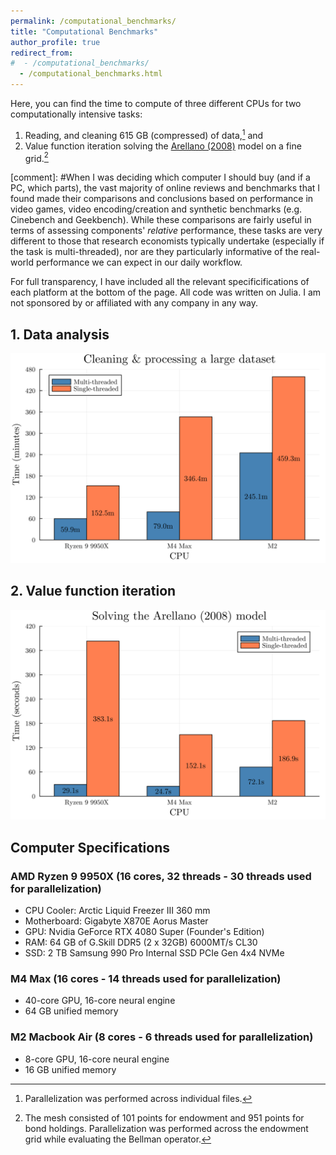 ```yaml
---
permalink: /computational_benchmarks/
title: "Computational Benchmarks"
author_profile: true
redirect_from: 
#  - /computational_benchmarks/
  - /computational_benchmarks.html
---
```


Here, you can find the time to compute of three different CPUs for two computationally intensive tasks:

1. Reading, and cleaning 615 GB (compressed) of data,[^1] and 
2. Value function iteration solving the [Arellano (2008)](https://www.aeaweb.org/articles?id=10.1257/aer.98.3.690) model on a fine grid.[^2]

[comment]: #When I was deciding which computer I should buy (and if a PC, which parts), the vast majority of online reviews and benchmarks that I found made their comparisons and conclusions based on performance in video games, video encoding/creation and synthetic benchmarks (e.g. Cinebench and Geekbench). While these comparisons are fairly useful in terms of assessing components' *relative* performance, these tasks are very different to those that research economists typically undertake (especially if the task is multi-threaded), nor are they particularly informative of the real-world performance we can expect in our daily workflow. 

For full transparency, I have included all the relevant specificifications of each platform at the bottom of the page. All code was written on Julia. I am not sponsored by or affiliated with any company in any way.

## 1. Data analysis
![image info](/files/benchmarks/lightcast.png)

## 2. Value function iteration
![image info](/files/benchmarks/arellano_2008.png)

## Computer Specifications

### AMD Ryzen 9 9950X (16 cores, 32 threads - 30 threads used for parallelization)

* CPU Cooler: Arctic Liquid Freezer III 360 mm
* Motherboard: Gigabyte X870E Aorus Master
* GPU: Nvidia GeForce RTX 4080 Super (Founder's Edition)
* RAM: 64 GB of G.Skill DDR5 (2 x 32GB) 6000MT/s CL30
* SSD: 2 TB Samsung 990 Pro Internal SSD PCIe Gen 4x4 NVMe

### M4 Max (16 cores - 14 threads used for parallelization)

* 40-core GPU, 16-core neural engine
* 64 GB unified memory

### M2 Macbook Air (8 cores - 6 threads used for parallelization)

* 8-core GPU, 16-core neural engine
* 16 GB unified memory

[^1]: Parallelization was performed across individual files.
[^2]: The mesh consisted of 101 points for endowment and 951 points for bond holdings. Parallelization was performed across the endowment grid while evaluating the Bellman operator.
